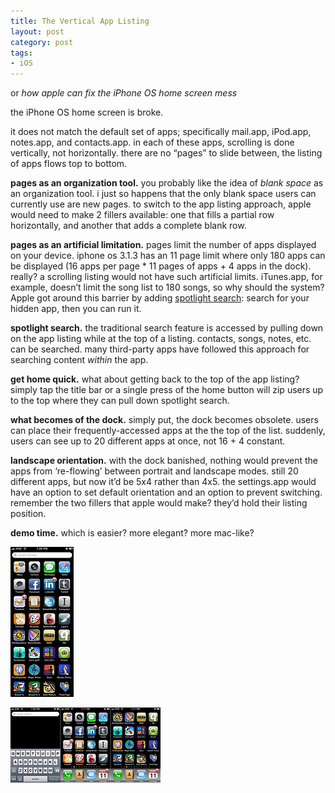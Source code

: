 ```yaml
---
title: The Vertical App Listing
layout: post
category: post
tags:
- iOS
---
```


or *how apple can fix the iPhone OS home screen mess*

the iPhone OS home screen is broke.

it does not match the default set of apps; specifically mail.app, iPod.app, notes.app, and contacts.app. in each of these apps, scrolling is done vertically, not horizontally. there are no “pages” to slide between, the listing of apps flows top to bottom.

<!--more-->

**pages as an organization tool.** you probably like the idea of *blank space* as an organization tool. i just so happens that the only blank space users can currently use are new pages. to switch to the app listing approach, apple would need to make 2 fillers available: one that fills a partial row horizontally, and another that adds a complete blank row.

**pages as an artificial limitation.** pages limit the number of apps displayed on your device. iphone os 3.1.3 has an 11 page limit where only 180 apps can be displayed (16 apps per page * 11 pages of apps + 4 apps in the dock). really? a scrolling listing would not have such artificial limits. iTunes.app, for example, doesn’t limit the song list to 180 songs, so why should the system? Apple got around this barrier by adding [spotlight search](http://www.apple.com/iphone/iphone-3gs/search.html): search for your hidden app, then you can run it.

**spotlight search.** the traditional search feature is accessed by pulling down on the app listing while at the top of a listing. contacts, songs, notes, etc. can be searched. many third-party apps have followed this approach for searching content *within* the app.

**get home quick.** what about getting back to the top of the app listing? simply tap the title bar or a single press of the home button will zip users up to the top where they can pull down spotlight search.

**what becomes of the dock.** simply put, the dock becomes obsolete. users can place their frequently-accessed apps at the the top of the list. suddenly, users can see up to 20 different apps at once, not 16 + 4 constant.

**landscape orientation.** with the dock banished, nothing would prevent the apps from ‘re-flowing’ between portrait and landscape modes. still 20 different apps, but now it’d be 5x4 rather than 4x5. the settings.app would have an option to set default orientation and an option to prevent switching. remember the two fillers that apple would make? they’d hold their listing position.

**demo time.** which is easier? more elegant? more mac-like?



![vertical listing](/assets/img/2010-02-15-vertical.jpg)

![horizontal pages](/assets/img/2010-02-15-horizontal.jpg)

